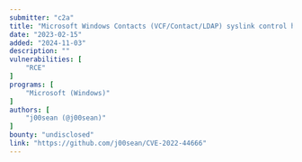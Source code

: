 ```yaml
---
submitter: "c2a"
title: "Microsoft Windows Contacts (VCF/Contact/LDAP) syslink control href attribute escape vulnerability (CVE-2022-44666) (0day)."
date: "2023-02-15"
added: "2024-11-03"
description: ""
vulnerabilities: [
    "RCE"
]
programs: [
    "Microsoft (Windows)"
]
authors: [
    "j00sean (@j00sean)"
]
bounty: "undisclosed"
link: "https://github.com/j00sean/CVE-2022-44666"
---
```




